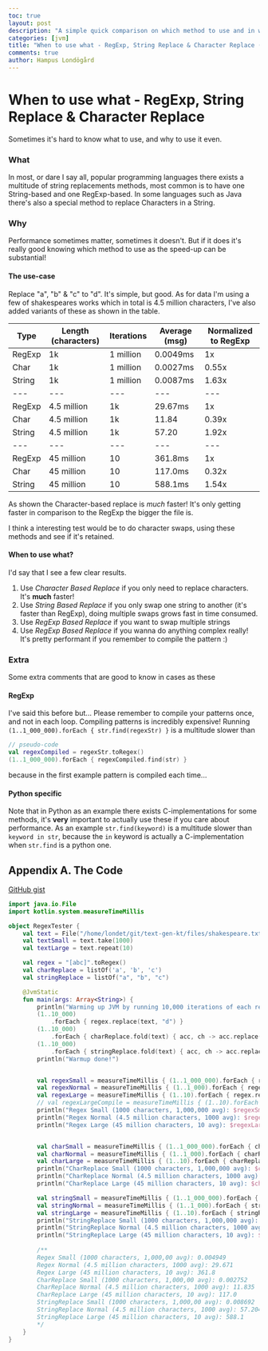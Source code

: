 ```yaml
---
toc: true
layout: post
description: "A simple quick comparison on which method to use and in what case when replacing characters or strings in strings."
categories: [jvm]
title: "When to use what - RegExp, String Replace & Character Replace (JVM/Kotlin)"
comments: true
author: Hampus Londögård
---
```


# When to use what - RegExp, String Replace & Character Replace
Sometimes it's hard to know what to use, and why to use it even. 

### What
In most, or dare I say all, popular programming languages there exists a multitude of string replacements methods, most common is to have one String-based and one RegExp-based. In some languages such as Java there's also a special method to replace Characters in a String.

### Why
Performance sometimes matter, sometimes it doesn't. But if it does it's really good knowing which method to use as the speed-up can be substantial!

#### The use-case
Replace "a", "b" & "c" to "d". It's simple, but good.
As for data I'm using a few of shakespeares works which in total is 4.5 million characters, I've also added variants of these as shown in the table.

|Type|Length (characters)|Iterations|Average (msg)|Normalized to RegExp|
|---|---|---|---|---|
|RegExp|1k|1 million|0.0049ms|1x|
|Char|1k|1 million|0.0027ms|0.55x|
|String|1k|1 million|0.0087ms|1.63x|
|---|---|---|---|---|
|RegExp|4.5 million|1k|29.67ms|1x|
|Char|4.5 million|1k|11.84|0.39x|
|String|4.5 million|1k|57.20|1.92x|
|---|---|---|---|---|
|RegExp|45 million|10|361.8ms|1x|
|Char|45 million|10|117.0ms|0.32x|
|String|45 million|10|588.1ms|1.54x|

As shown the Character-based replace is _much_ faster! It's only getting faster in comparison to the RegExp the bigger the file is.

I think a interesting test would be to do character swaps, using these methods and see if it's retained.

#### When to use what?
I'd say that I see a few clear results.

1. Use _Character Based Replace_ if you only need to replace characters. It's **much** faster!
2. Use _String Based Replace_ if you only swap one string to another (it's faster than RegExp), doing multiple swaps grows fast in time consumed. 
3. Use _RegExp Based Replace_ if you want to swap multiple strings
4. Use _RegExp Based Replace_ if you wanna do anything complex really! It's pretty performant if you remember to compile the pattern :)

### Extra
Some extra comments that are good to know in cases as these

#### RegExp
I've said this before but...
Please remember to compile your patterns once, and not in each loop. Compiling patterns is incredibly expensive!
Running `(1..1_000_000).forEach { str.find(regexStr) }` is a multitude slower than 
```kotlin
// pseudo-code
val regexCompiled = regexStr.toRegex()
(1..1_000_000).forEach { regexCompiled.find(str) }
```
because in the first example pattern is compiled each time...

#### Python specific
Note that in Python as an example there exists C-implementations for some methods, it's **very** important to actually use these if you care about performance.
As an example `str.find(keyword)` is a multitude slower than `keyword in str`, because the `in` keyword is actually a C-implementation when `str.find` is a python one.

## Appendix A. The Code
[GitHub gist](https://gist.github.com/Lundez/ee6484422cc2fe5545fffa7eaa2635cc)
```kotlin
import java.io.File
import kotlin.system.measureTimeMillis

object RegexTester {
    val text = File("/home/londet/git/text-gen-kt/files/shakespeare.txt").readText()
    val textSmall = text.take(1000)
    val textLarge = text.repeat(10)

    val regex = "[abc]".toRegex()
    val charReplace = listOf('a', 'b', 'c')
    val stringReplace = listOf("a", "b", "c")

    @JvmStatic
    fun main(args: Array<String>) {
        println("Warming up JVM by running 10,000 iterations of each replacer on normal size.")
        (1..10_000)
            .forEach { regex.replace(text, "d") }
        (1..10_000)
            .forEach { charReplace.fold(text) { acc, ch -> acc.replace(ch, 'd') } }
        (1..10_000)
            .forEach { stringReplace.fold(text) { acc, ch -> acc.replace(ch, "d") } }
        println("Warmup done!")


        val regexSmall = measureTimeMillis { (1..1_000_000).forEach { regex.replace(textSmall, "d") } } / 1_000_000.0
        val regexNormal = measureTimeMillis { (1..1_000).forEach { regex.replace(text, "d") } } / 1000.0
        val regexLarge = measureTimeMillis { (1..10).forEach { regex.replace(textLarge, "d") } } / 10.0
        // val regexLargeCompile = measureTimeMillis { (1..10).forEach { textLarge.replace("[abc]", "d") } } / 10.0
        println("Regex Small (1000 characters, 1,000,000 avg): $regexSmall")
        println("Regex Normal (4.5 million characters, 1000 avg): $regexNormal")
        println("Regex Large (45 million characters, 10 avg): $regexLarge")


        val charSmall = measureTimeMillis { (1..1_000_000).forEach { charReplace.fold(textSmall) { acc, ch -> acc.replace(ch, 'd') } } } / 1_000_000.0
        val charNormal = measureTimeMillis { (1..1_000).forEach { charReplace.fold(text) { acc, ch -> acc.replace(ch, 'd') } } } / 1000.0
        val charLarge = measureTimeMillis { (1..10).forEach { charReplace.fold(textLarge) { acc, ch -> acc.replace(ch, 'd') } } } / 10.0
        println("CharReplace Small (1000 characters, 1,000,000 avg): $charSmall")
        println("CharReplace Normal (4.5 million characters, 1000 avg): $charNormal")
        println("CharReplace Large (45 million characters, 10 avg): $charLarge")

        val stringSmall = measureTimeMillis { (1..1_000_000).forEach { stringReplace.fold(textSmall) { acc, ch -> acc.replace(ch, "d") } } } / 1_000_000.0
        val stringNormal = measureTimeMillis { (1..1_000).forEach { stringReplace.fold(text) { acc, ch -> acc.replace(ch, "d") } } } / 1000.0
        val stringLarge = measureTimeMillis { (1..10).forEach { stringReplace.fold(textLarge) { acc, ch -> acc.replace(ch, "d") } } } / 10.0
        println("StringReplace Small (1000 characters, 1,000,000 avg): $stringSmall")
        println("StringReplace Normal (4.5 million characters, 1000 avg): $stringNormal")
        println("StringReplace Large (45 million characters, 10 avg): $stringLarge")
        
        /**
        Regex Small (1000 characters, 1,000,00 avg): 0.004949
        Regex Normal (4.5 million characters, 1000 avg): 29.671
        Regex Large (45 million characters, 10 avg): 361.8
        CharReplace Small (1000 characters, 1,000,00 avg): 0.002752
        CharReplace Normal (4.5 million characters, 1000 avg): 11.835
        CharReplace Large (45 million characters, 10 avg): 117.0
        StringReplace Small (1000 characters, 1,000,00 avg): 0.008692
        StringReplace Normal (4.5 million characters, 1000 avg): 57.204
        StringReplace Large (45 million characters, 10 avg): 588.1
        */
    }
}
```
